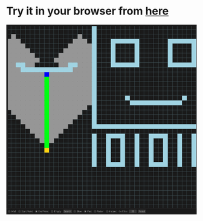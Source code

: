 # Try it in your browser from [here](https://selyatin.github.io/pathypath/www/dist/index.html)

![Splashart](image.png?raw=true)
